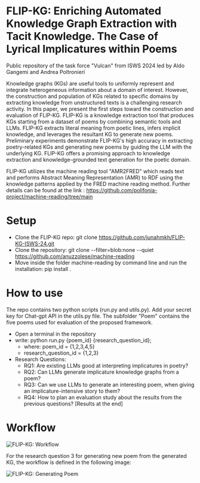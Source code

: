 # FLIP-KG: Enriching Automated Knowledge Graph Extraction with Tacit Knowledge. The Case of Lyrical Implicatures within Poems
Public repository of the task force "Vulcan" from ISWS 2024 led by Aldo Gangemi and Andrea Poltronieri

Knowledge graphs (KGs) are useful tools to uniformly represent and integrate heterogeneous information about a domain of interest. However, the construction and population of KGs related to specific domains by extracting knowledge from unstructured texts is a challenging research activity. In this paper, we present the first steps toward the construction and evaluation of FLIP-KG. FLIP-KG is a knowledge extraction tool that produces KGs starting from a dataset of poems by combining semantic tools and LLMs. FLIP-KG extracts literal meaning from poetic lines, infers implicit knowledge, and leverages the resultant KG to generate new poems. Preliminary experiments demonstrate FLIP-KG's high accuracy in extracting poetry-related KGs and generating new poems by guiding the LLM with the underlying KG. FLIP-KG offers a promising approach to knowledge extraction and knowledge-grounded text generation for the poetic domain.

FLIP-KG utilizes the machine reading tool "AMR2FRED" which reads text and performs Abstract Meaning Representation (AMR) to RDF using the knowledge patterns applied by the FRED machine reading method. Further details can be found at the link : https://github.com/polifonia-project/machine-reading/tree/main

# Setup
- Clone the FLIP-KG repo: git clone https://github.com/junahmkh/FLIP-KG-ISWS-24.git
- Clone the repository: git clone --filter=blob:none --quiet https://github.com/anuzzolese/machine-reading
- Move inside the folder machine-reading by command line and run the installation: pip install .

# How to use
The repo contains two python scripts (run.py and utils.py). Add your secret key for Chat-gpt API in the utils.py file. The subfolder "Poem" contains the five poems used for evaluation of the proposed framework. 

- Open a terminal in the repository
- write: python run.py {poem_id} {research_question_id};
     - where: poem_id = {1,2,3,4,5}
     - research_question_id = {1,2,3}
- Research Questions:
    - RQ1: Are existing LLMs good at interpreting implicatures in poetry?
    - RQ2: Can LLMs generate implicature knowledge graphs from a poem?
    - RQ3: Can we use LLMs to generate an interesting poem, when giving an implicature-intensive story to them?
    - RQ4: How to plan an evaluation study about the results from the previous questions? [Results at the end]

# Workflow
![FLIP-KG: Workflow](https://github.com/junahmkh/FLIP-KG-ISWS-24/assets/103508915/7245ff31-5f43-42f3-8a76-045d7ba32b43)

For the research question 3 for generating new poem from the generated KG, the workflow is defined in the following image:


![FLIP-KG: Generating Poem](https://github.com/junahmkh/FLIP-KG-ISWS-24/assets/103508915/8f701d45-8381-4213-8ce9-379112811a31)

